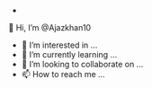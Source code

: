 - <!DOCTYPE html>
<html>
<head>
        <title>string in js</title>
    <script>
        var text=("ijaz khan<br>"); //ijazkhan is a string 
        let favanimal='cat<br>';// cat at is a string
        let favanima2="tiger<br>";// String written inside quotes
    document.write(favanimal);
    document.write(text);
    document.write(favanima2);

    </script>

</head>
<body>
    <p id="CARS"></p>
    <p id="Q/A"></p>
<script>
        let carname1=('Mercedes-Benz');
        let carname2=("Hatchback"); 
        let carname3=('"Koenigsegg Agera"is the faster car in the world');
        document.getElementById("CARS").innerHTML=carname1+"<br> "+carname2 +" <br> "+carname3; 
</script>
<script>
    let answer1="it is alright";
    let answer2='it is good';
    let answer3="not bad boy"
        document.getElementById("Q/A").innerHTML=answer1+"<br>"+answer2+"<br>"+answer3;
</script>
<script>
   /* let text = "ABCDEFGHIJKLMNOPQRSTUVWXYZ";
    document.getElementById("demo").innerHTML = text.length;*/
    </script>
</body>
</html>

👋 Hi, I’m @Ajazkhan10
- 👀 I’m interested in ...
- 🌱 I’m currently learning ...
- 💞️ I’m looking to collaborate on ...
- 📫 How to reach me ...

<!---
Ajazkhan10/Ajazkhan10 is a ✨ special ✨ repository because its `README.md` (this file) appears on your GitHub profile.
You can click the Preview link to take a look at your changes.
--->
